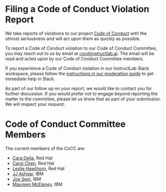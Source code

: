 # Filing a Code of Conduct Violation Report

We take reports of violations to our project [Code of Conduct](https://github.com/instructlab/community/blob/main/CODE_OF_CONDUCT.md) with the utmost seriousness and will act upon them as quickly as possible. 

To report a Code of Conduct violation to our Code of Conduct Committee, you may reach out to us by email at [coc@instructlab.ai](mailto:coc@instructlab.ai). The email will be read and acted upon by our Code of Conduct Committee members.

If you experience a Code of Conduct violation in our InstructLab Slack workspace, please follow the [instructions in our moderation guide](https://github.com/instructlab/community/blob/main/InstructLabSlackModerationGuide.md#reporting-abuse) to get immediate help in Slack.

As part of our follow up on your report, we would like to contact you for further discussion. If you would prefer not to engage beyond reporting the matter to the committee, please let us know that as part of your submission. We will respect your request. 

# Code of Conduct Committee Members

The current members of the CoCC are:

* [Cara Delia](https://github.com/caradelia), Red Hat
* [Carol Chen](https://github.com/cybette), Red Hat
* [Leslie Hawthorn](https://github.com/lhawthorn), Red Hat
* [JJ Ashgar](https://github.com/jjasghar), IBM
* [Joe Sepi](https://github.com/joesepi), IBM
* [Maureen McElaney](https://github.com/mmcelaney), IBM
